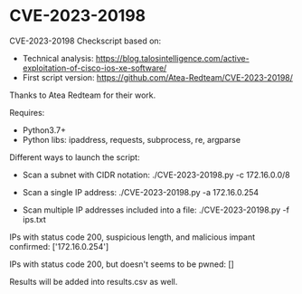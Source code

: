 # CVE-2023-20198
CVE-2023-20198 Checkscript based on:
- Technical analysis: https://blog.talosintelligence.com/active-exploitation-of-cisco-ios-xe-software/
- First script version: https://github.com/Atea-Redteam/CVE-2023-20198/

Thanks to Atea Redteam for their work.

Requires:
- Python3.7+
- Python libs: ipaddress, requests, subprocess, re, argparse 

Different ways to launch the script:
- Scan a subnet with CIDR notation:
./CVE-2023-20198.py -c 172.16.0.0/8

- Scan a single IP address:
./CVE-2023-20198.py -a 172.16.0.254

- Scan multiple IP addresses included into a file:
./CVE-2023-20198.py -f ips.txt


IPs with status code 200, suspicious length, and malicious impant confirmed:
['172.16.0.254']

IPs with status code 200, but doesn't seems to be pwned:
[]

Results will be added into results.csv as well.
